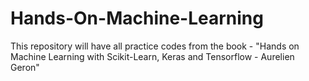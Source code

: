 # Hands-On-Machine-Learning
 This repository will have all practice codes from the book - "Hands on Machine Learning with Scikit-Learn, Keras and Tensorflow - Aurelien Geron" 

